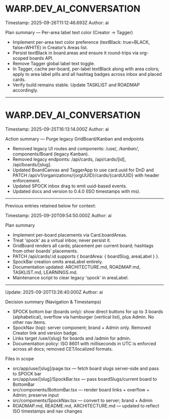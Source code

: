 # WARP.DEV_AI_CONVERSATION

Timestamp: 2025-09-26T11:12:46.693Z
Author: ai

Plan summary — Per-area label text color (Creator → Tagger)
- Implement per-area text color preference (textBlack: true=BLACK, false=WHITE) in Creator’s Areas list.
- Persist textBlack in board.areas and ensure it round-trips via org-scoped boards API.
- Remove Tagger global label text toggle.
- In Tagger, cache per-board, per-label textBlack along with area colors; apply to area label pills and all hashtag badges across inbox and placed cards.
- Verify build remains stable. Update TASKLIST and ROADMAP accordingly.

---

# WARP.DEV_AI_CONVERSATION

Timestamp: 2025-09-25T16:13:14.000Z
Author: ai

Action summary — Purge legacy GridBoard/Kanban and endpoints
- Removed legacy UI routes and components: /use/*, /kanban/*, components/Board (legacy Kanban).
- Removed legacy endpoints: /api/cards, /api/cards/[id], /api/boards/[slug].
- Updated BoardCanvas and TaggerApp to use card.uuid for DnD and PATCH /api/v1/organizations/{orgUUID}/cards/{cardUUID} with header enforcement.
- Updated SPOCK inbox drag to emit uuid-based events.
- Updated docs and version to 0.4.0 (ISO timestamps with ms).

---

Previous entries retained below for context:

Timestamp: 2025-09-20T09:54:50.000Z
Author: ai

Plan summary
- Implement per-board placements via Card.boardAreas.
- Treat 'spock' as a virtual inbox; never persist it.
- GridBoard renders all cards; placement per current board; hashtags from other boards’ placements.
- PATCH /api/cards/:id supports { boardArea: { boardSlug, areaLabel } }.
- SpockBar creation omits areaLabel entirely.
- Documentation updated: ARCHITECTURE.md, ROADMAP.md, TASKLIST.md, LEARNINGS.md.
- Maintenance script to clear legacy 'spock' in areaLabel.

---

Update: 2025-09-20T13:26:40.000Z
Author: ai

Decision summary (Navigation & Timestamps)
- SPOCK bottom bar (boards only): show direct buttons for up to 3 boards (alphabetical), overflow via hamburger (vertical list), plus Admin. No other nav items.
- SpockNav (top): server component; brand + Admin only. Removed Creator link and version badge.
- Links target /use/{slug} for boards and /admin for admin.
- Documentation policy: ISO 8601 with milliseconds in UTC is enforced across all docs; removed CET/localized formats.

Files in scope
- src/app/use/[slug]/page.tsx — fetch board slugs server-side and pass to SPOCK bar
- src/app/use/[slug]/SpockBar.tsx — pass boardSlugs/current board to BottomBar
- src/components/BottomBar.tsx — render board links + overflow + Admin; preserve input
- src/components/SpockNav.tsx — convert to server; brand + Admin
- ROADMAP.md, README.md, ARCHITECTURE.md — updated to reflect ISO timestamps and nav changes
